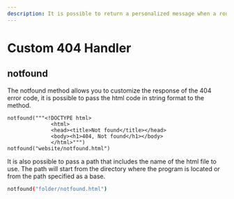 ```yaml
---
description: It is possible to return a personalized message when a route cannot be found.
---
```


# Custom 404 Handler

## notfound

The notfound method allows you to customize the response of the 404 error code, it is possible to pass the html code in string format to the method.

```
notfound("""<!DOCTYPE html>
              <html>
              <head><title>Not found</title></head>
              <body><h1>404, Not found</h1></body>
              </html>""")
notfound("website/notfound.html")
```

It is also possible to pass a path that includes the name of the html file to use. The path will start from the directory where the program is located or from the path specified as a base.

```bash
notfound("folder/notfound.html")
```





